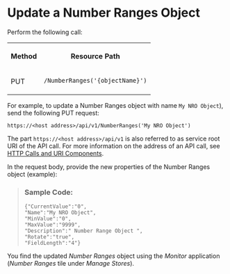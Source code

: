 <!-- loio139a6b2109904d0090a160b023ffb763 -->

# Update a Number Ranges Object



Perform the following call:


<table>
<tr>
<th valign="top">

Method



</th>
<th valign="top">

Resource Path



</th>
</tr>
<tr>
<td valign="top">

PUT



</td>
<td valign="top">

 `/NumberRanges('{objectName}')` 



</td>
</tr>
</table>



For example, to update a Number Ranges object with name `My NRO Object`\), send the following PUT request:

`https://<host address>/api/v1/NumberRanges('My NRO Object')`

The part `https://<host address>/api/v1` is also referred to as service root URI of the API call. For more information on the address of an API call, see [HTTP Calls and URI Components](http-calls-and-uri-components-ca75e12.md).

In the request body, provide the new properties of the Number Ranges object \(example\):

> ### Sample Code:  
> ```
> {"CurrentValue":"0",
> "Name":"My NRO Object",
> "MinValue":"0",
> "MaxValue":"9999",
> "Description":" Number Range Object ",
> "Rotate":"true",
> "FieldLength":"4"}
> ```

You find the updated *Number Ranges* object using the *Monitor* application \(*Number Ranges* tile under *Manage Stores*\).


